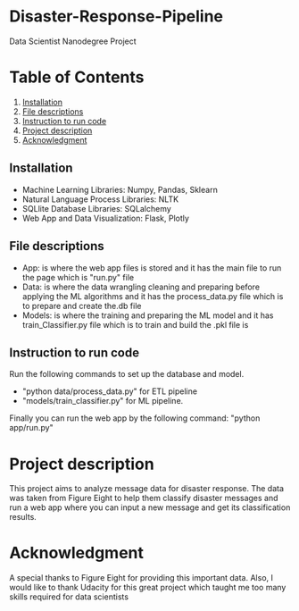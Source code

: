 # Disaster-Response-Pipeline

Data Scientist Nanodegree Project

# Table of Contents

1. [Installation](#Installation)
2. [File descriptions](#File-descriptions)
3. [Instruction to run code](#Instruction-to-run-code)
3. [Project description](#Project-description)
4. [Acknowledgment](#Acknowledgment)




## Installation
- Machine Learning Libraries: Numpy, Pandas, Sklearn
- Natural Language Process Libraries: NLTK
- SQLlite Database Libraries: SQLalchemy
- Web App and Data Visualization: Flask, Plotly

## File descriptions
- App: is where the web app files is stored and it has the main file to run the page which is "run.py" file
- Data: is where the data wrangling cleaning and preparing before applying the ML algorithms and it has the process_data.py file which is to prepare and create the.db file
- Models: is where the training and preparing the ML model and it has train_Classifier.py file which is to train and build the .pkl file is

## Instruction to run code

 Run the following commands to set up the  database and model.
- "python data/process_data.py" for ETL pipeline
- "models/train_classifier.py" for ML pipeline.

Finally you can run the web app by the following command: "python app/run.py"


# Project description 

This project aims to analyze message data for disaster response. The data was taken from Figure Eight to help them classify disaster messages and run a web app where you can input a new message and get its classification results.

# Acknowledgment 


A special thanks to Figure Eight for providing this important data. Also, I would like to thank Udacity for this great project which taught me too many skills required for data scientists
